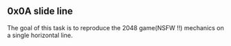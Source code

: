 ## 0x0A slide line

The goal of this task is to reproduce the 2048 game(NSFW !!) mechanics on a single horizontal line.
